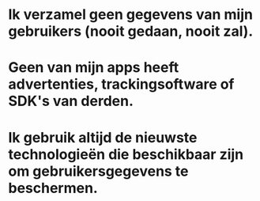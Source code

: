 # Ik verzamel geen gegevens van mijn gebruikers (nooit gedaan, nooit zal).
# Geen van mijn apps heeft advertenties, trackingsoftware of SDK's van derden.
# Ik gebruik altijd de nieuwste technologieën die beschikbaar zijn om gebruikersgegevens te beschermen.
